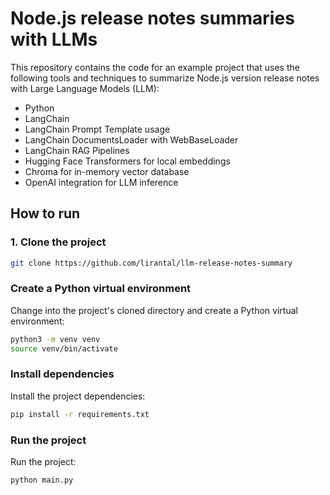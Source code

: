 # Node.js release notes summaries with LLMs

This repository contains the code for an example project that uses the following tools and techniques to summarize Node.js version release notes with Large Language Models (LLM):

- Python
- LangChain
- LangChain Prompt Template usage
- LangChain DocumentsLoader with WebBaseLoader
- LangChain RAG Pipelines
- Hugging Face Transformers for local embeddings
- Chroma for in-memory vector database
- OpenAI integration for LLM inference

## How to run

### 1. Clone the project

```bash
git clone https://github.com/lirantal/llm-release-notes-summary
```

### Create a Python virtual environment

Change into the project's cloned directory and create a Python virtual environment:

```bash
python3 -m venv venv
source venv/bin/activate
```

### Install dependencies

Install the project dependencies:

```bash
pip install -r requirements.txt
```

### Run the project

Run the project:

```bash
python main.py
```
